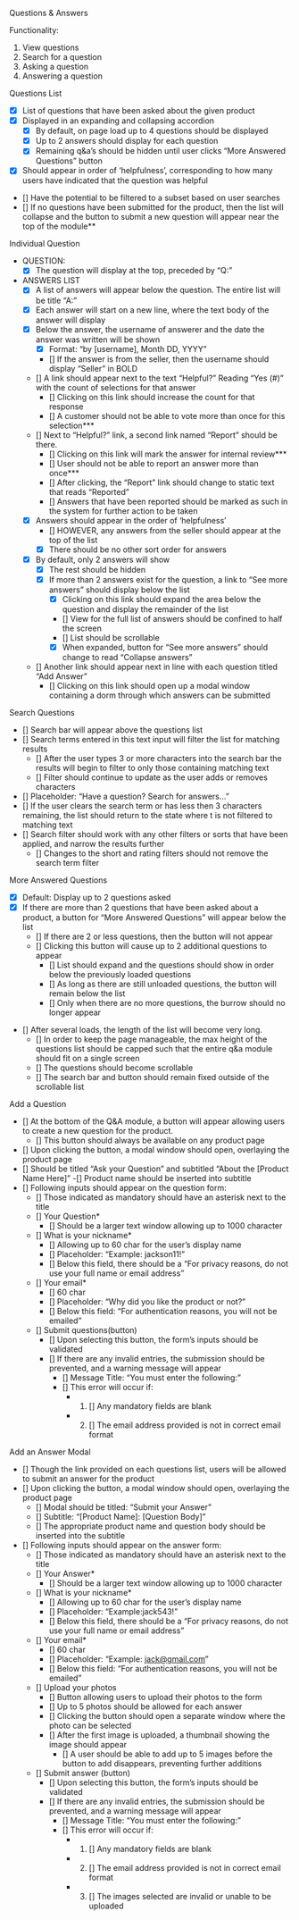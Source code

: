 Questions & Answers

Functionality:
1. View questions
2. Search for a question
3. Asking a question
4. Answering a question

Questions List
- [x] List of questions that have been asked about the given product
- [x] Displayed in an expanding and collapsing accordion
    - [x] By default, on page load up to 4 questions should be displayed
    - [x] Up to 2 answers should display for each question
    - [x] Remaining q&a’s should be hidden until user clicks “More Answered Questions” button
- [X] Should appear in order of ‘helpfulness’, corresponding to how many users have indicated that the question was helpful
- [] Have the potential to be filtered to a subset based on user searches
- [] If no questions have been submitted for the product, then the list will collapse and the button to submit a new question will appear near the top of the module**

Individual Question
- QUESTION:
    - [x] The question will display at the top, preceded by “Q:”
- ANSWERS LIST
    - [x] A list of answers will appear below the question. The entire list will be title “A:”
    - [x] Each answer will start on a new line, where the text body of the answer will display
    - [x] Below the answer, the username of answerer and the date the answer was written will be shown
        - [x] Format: “by [username], Month DD, YYYY”
        - [] If the answer is from the seller, then the username should display “Seller” in BOLD
    - [] A link should appear next to the text “Helpful?” Reading “Yes (#)” with the count of selections for that answer
        - [] Clicking on this link should increase the count for that response
        - [] A customer should not be able to vote more than once for this selection***
    - [] Next to “Helpful?” link, a second link named “Report” should be there. 
        - [] Clicking on this link will mark the answer for internal review***
        - [] User should not be able to report an answer more than once***
        - [] After clicking, the “Report” link should change to static text that reads “Reported”
        - [] Answers that have been reported should be marked as such in the system for further action to be taken
    - [x] Answers should appear in the order of ‘helpfulness’
        - [] HOWEVER, any answers from the seller should appear at the top of the list
        - [x] There should be no other sort order for answers
    - [x] By default, only 2 answers will show
        - [x] The rest should be hidden
        - [x] If more than 2 answers exist for the question, a link to “See more answers” should display below the list
            - [x] Clicking on this link should expand the area below the question and display the remainder of the list
            - [] View for the full list of answers should be confined to half the screen
            - [] List should be scrollable 
            - [x] When expanded, button for “See more answers” should change to read “Collapse answers”
    - [] Another link should appear next in line with each question titled “Add Answer”
        - [] Clicking on this link should open up a modal window containing a dorm through which answers can be submitted

Search Questions
- [] Search bar will appear above the questions list
- [] Search terms entered in this text input will filter the list for matching results
    - [] After the user types 3 or more characters into the search bar the results will begin to filter to only those containing matching text
    - [] Filter should continue to update as the user adds or removes characters
- [] Placeholder: “Have a question? Search for answers…”
- [] If the user clears the search term or has less then 3 characters remaining, the list should return to the state where t is not filtered to matching text
- [] Search filter should work with any other filters or sorts that have been applied, and narrow the results further
    - [] Changes to the short and rating filters should not remove the search term filter

More Answered Questions
- [x] Default: Display up to 2 questions asked
- [x] If there are more than 2 questions that have been asked about a product, a button for “More Answered Questions” will appear below the list
    - [] If there are 2 or less questions, then the button will not appear
    - [] Clicking this button will cause up to 2 additional questions to appear
        - [] List should expand and the questions should show in order below the previously loaded questions
        - [] As long as there are still unloaded questions, the button will remain below the list
        - [] Only when there are no more questions, the burrow should no longer appear
- [] After several loads, the length of the list will become very long. 
    - [] In order to keep the page manageable, the max height of the questions list should be capped such that the entire q&a module should fit on a single screen
    - [] The questions should become scrollable
    - [] The search bar and button should remain fixed outside of the scrollable list

Add a Question
- [] At the bottom of the Q&A module, a button will appear allowing users to create a new question for the product. 
    - [] This button should always be available on any product page
- [] Upon clicking the button, a modal window should open, overlaying the product page
- [] Should be titled “Ask your Question” and subtitled “About the [Product Name Here]”
    -[] Product name should be inserted into subtitle
- [] Following inputs should appear on the question form:
    - [] Those indicated as mandatory should have an asterisk next to the title
    - [] Your Question*
        - [] Should be a larger text window allowing up to 1000 character
    - [] What is your nickname*
        - [] Allowing up to 60 char for the user’s display name
        - [] Placeholder: “Example: jackson11!”
        - [] Below this field, there should be a “For privacy reasons, do not use your full name or email address”
    - [] Your email*
        - [] 60 char
        - [] Placeholder: “Why did you like the product or not?”
        - [] Below this field: “For authentication reasons, you will not be emailed”
    - [] Submit questions(button)
        - [] Upon selecting this button, the form’s inputs should be validated
        - [] If there are any invalid entries, the submission should be prevented, and a warning message will appear
            - [] Message Title: “You must enter the following:”
            - [] This error will occur if:
                - 1. [] Any mandatory fields are blank
                - 2. [] The email address provided is not in correct email format

Add an Answer Modal
- [] Though the link provided on each questions list, users will be allowed to submit an answer for the product
- [] Upon clicking the button, a modal window should open, overlaying the product page
    - [] Modal should be titled: “Submit your Answer”
    - [] Subtitle: “[Product Name]: [Question Body]”
    - [] The appropriate product name and question body should be inserted into the subtitle
- [] Following inputs should appear on the answer form:
    - [] Those indicated as mandatory should have an asterisk next to the title
    - [] Your Answer*
        - [] Should be a larger text window allowing up to 1000 character
    - [] What is your nickname*
        - [] Allowing up to 60 char for the user’s display name
        - [] Placeholder: “Example:jack543!”
        - [] Below this field, there should be a “For privacy reasons, do not use your full name or email address”
    - [] Your email*
        - [] 60 char
        - [] Placeholder: “Example: jack@gmail.com”
        - [] Below this field: “For authentication reasons, you will not be emailed”
    - [] Upload your photos
        - [] Button allowing users to upload their photos to the form
        - [] Up to 5 photos should be allowed for each answer
        - [] Clicking the button should open a separate window where the photo can be selected
        - [] After the first image is uploaded, a thumbnail showing the image should appear
            - [] A user should be able to add up to 5 images before the button to add disappears, preventing further additions
    - [] Submit answer (button)
        - [] Upon selecting this button, the form’s inputs should be validated
        - [] If there are any invalid entries, the submission should be prevented, and a warning message will appear
            - [] Message Title: “You must enter the following:”
            - [] This error will occur if:
                - 1. [] Any mandatory fields are blank
                - 2. [] The email address provided is not in correct email format
                - 3. [] The images selected are invalid or unable to be uploaded
